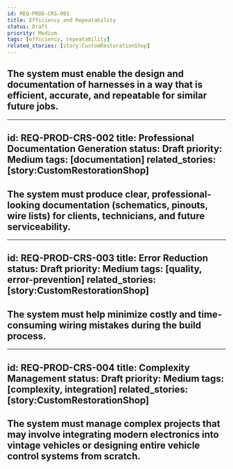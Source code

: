 ```yaml
---
id: REQ-PROD-CRS-001
title: Efficiency and Repeatability
status: Draft
priority: Medium
tags: [efficiency, repeatability]
related_stories: [story:CustomRestorationShop]
---
```


## The system must enable the design and documentation of harnesses in a way that is efficient, accurate, and repeatable for similar future jobs.

---
id: REQ-PROD-CRS-002
title: Professional Documentation Generation
status: Draft
priority: Medium
tags: [documentation]
related_stories: [story:CustomRestorationShop]
---

## The system must produce clear, professional-looking documentation (schematics, pinouts, wire lists) for clients, technicians, and future serviceability.

---
id: REQ-PROD-CRS-003
title: Error Reduction
status: Draft
priority: Medium
tags: [quality, error-prevention]
related_stories: [story:CustomRestorationShop]
---

## The system must help minimize costly and time-consuming wiring mistakes during the build process.

---
id: REQ-PROD-CRS-004
title: Complexity Management
status: Draft
priority: Medium
tags: [complexity, integration]
related_stories: [story:CustomRestorationShop]
---

## The system must manage complex projects that may involve integrating modern electronics into vintage vehicles or designing entire vehicle control systems from scratch.
